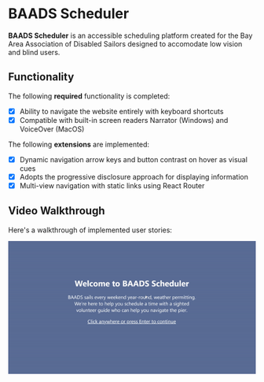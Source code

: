 # BAADS Scheduler
**BAADS Scheduler** is an accessible scheduling platform created for the Bay Area Association of Disabled Sailors designed to accomodate low vision and blind users.

## Functionality

The following **required** functionality is completed:

* [x] Ability to navigate the website entirely with keyboard shortcuts
* [x] Compatible with built-in screen readers Narrator (Windows) and VoiceOver (MacOS)

The following **extensions** are implemented:

* [x] Dynamic navigation arrow keys and button contrast on hover as visual cues
* [x] Adopts the progressive disclosure approach for displaying information
* [x] Multi-view navigation with static links using React Router

## Video Walkthrough

Here's a walkthrough of implemented user stories:

<img src="walkthrough.gif" width="1600">



